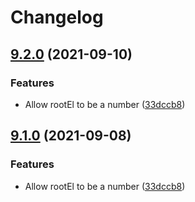 # Changelog

## [9.2.0](https://www.github.com/Financial-Times/origami-monorepo/compare/o-footer-v9.1.0...o-footer-v9.2.0) (2021-09-10)


### Features

* Allow rootEl to be a number ([33dccb8](https://www.github.com/Financial-Times/origami-monorepo/commit/33dccb85f2d7c2147e97e816e25ab7895fa35511))

## [9.1.0](https://www.github.com/Financial-Times/origami-monorepo/compare/o-footer-v9.0.1...o-footer-v9.1.0) (2021-09-08)


### Features

* Allow rootEl to be a number ([33dccb8](https://www.github.com/Financial-Times/origami-monorepo/commit/33dccb85f2d7c2147e97e816e25ab7895fa35511))

